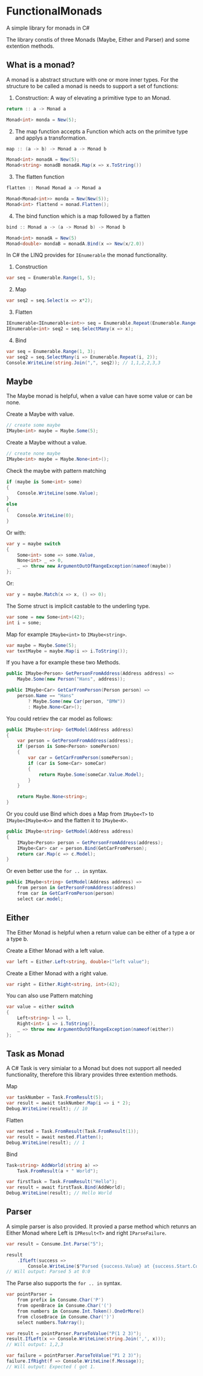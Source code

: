 # FunctionalMonads
A simple library for monads in C#

The library constis of three Monads (Maybe, Either and Parser) and some extention methods.

## What is a monad?
A monad is a abstract structure with one or more inner types. For the structure to be called a monad is needs to support a set of functions:
1. Construction: A way of elevating a primitive type to an Monad.
```csharp
return :: a -> Monad a

Monad<int> monda = New(5);
```
2. The map function accepts a Function which acts on the primitve type and applys a transformation.
```csharp
map :: (a -> b) -> Monad a -> Monad b

Monad<int> monadA = New(5);
Monad<string> monadB monadA.Map(x => x.ToString())
```
3. The flatten function
```csharp
flatten :: Monad Monad a -> Monad a

Monad<Monad<int>> monda = New(New(5));
Monad<int> flattend = monad.Flatten();
```
4. The bind function which is a map followed by a flatten
```csharp
bind :: Monad a -> (a -> Monad b) -> Monad b

Monad<int> monadA = New(5)
Monad<double> mondaB = monadA.Bind(x => New(x/2.0)) 
```
In C# the LINQ provides for `IEnumerable` the monad functionality.
1. Construction
```csharp
var seq = Enumerable.Range(1, 5);
```
2. Map
```csharp
var seq2 = seq.Select(x => x*2);
```
3. Flatten
```csharp
IEnumerable<IEnumerable<int>> seq = Enumerable.Repeat(Enumerable.Range(1, 5), 3);
IEnumerable<int> seq2 = seq.SelectMany(x => x);
```
4. Bind
```csharp
var seq = Enumerable.Range(1, 3);
var seq2 = seq.SelectMany(i => Enumerable.Repeat(i, 2));
Console.WriteLine(string.Join(",", seq2)); // 1,1,2,2,3,3
```
## Maybe
The Maybe monad is helpful, when a value can have some value or can be none.

Create a Maybe with value.
```csharp
// create some maybe
IMaybe<int> maybe = Maybe.Some(5);
```
Create a Maybe without a value.
```csharp
// create none maybe 
IMaybe<int> maybe = Maybe.None<int>();
```

Check the maybe with pattern matching
```csharp
if (maybe is Some<int> some)
{
    Console.WriteLine(some.Value);
}
else
{
    Console.WriteLine(0);
}
```
Or with:
```csharp
var y = maybe switch
{
    Some<int> some => some.Value,
    None<int> _ => 0,
    _ => throw new ArgumentOutOfRangeException(nameof(maybe))
};
```
Or:
```csharp
var y = maybe.Match(x => x, () => 0);
```
The Some struct is implicit castable to the underling type.
```csharp
var some = new Some<int>(42);
int i = some;
```
Map for example `IMaybe<int>` to `IMaybe<string>`.
```csharp
var maybe = Maybe.Some(5);
var textMaybe = maybe.Map(i => i.ToString());
```
If you have a for example these two Methods.
```csharp
public IMaybe<Person> GetPersonFromAddress(Address address) =>
    Maybe.Some(new Person("Hans", address));

public IMaybe<Car> GetCarFromPerson(Person person) =>
    person.Name == "Hans"
        ? Maybe.Some(new Car(person, "BMW"))
        : Maybe.None<Car>();
```
You could retriev the car model as follows:
```csharp
public IMaybe<string> GetModel(Address address)
{
    var person = GetPersonFromAddress(address);
    if (person is Some<Person> somePerson)
    {
        var car = GetCarFromPerson(somePerson);
        if (car is Some<Car> someCar)
        {
            return Maybe.Some(someCar.Value.Model);
        }
    }

    return Maybe.None<string>;
}
```
Or you could use Bind which does a Map from `IMaybe<T>` to `IMaybe<IMaybe<K>>` and the flatten it to `IMaybe<K>`.
```csharp
public IMaybe<string> GetModel(Address address)
{
    IMaybe<Person> person = GetPersonFromAddress(address);
    IMaybe<Car> car = person.Bind(GetCarFromPerson);
    return car.Map(c => c.Model);
}
```
Or even better use the `for .. in` syntax.
```csharp
public IMaybe<string> GetModel(Address address) =>
    from person in GetPersonFromAddress(address)
    from car in GetCarFromPerson(person)
    select car.model;
```

## Either
The Either Monad is helpful when a return value can be either of a type a or a type b.

Create a Either Monad with a left value.
```csharp
var left = Either.Left<string, double>("left value");
```
Create a Either Monad with a right value.
```csharp
var right = Either.Right<string, int>(42);
```
You can also use Pattern matching
```csharp
var value = either switch
{
    Left<string> l => l,
    Right<int> i => i.ToString(),
    _ => throw new ArgumentOutOfRangeException(nameof(either))
};
```

## Task as Monad
A C\# Task is very simialar to a Monad but does not support all needed functionality, therefore this library provides three extention methods.

Map
```csharp
var taskNumber = Task.FromResult(5);
var result = await taskNumber.Map(i => i * 2);
Debug.WriteLine(result); // 10
```
Flatten
```csharp
var nested = Task.FromResult(Task.FromResult(1));
var result = await nested.Flatten();
Debug.WriteLine(result); // 1
```
Bind
```csharp
Task<string> AddWorld(string a) => 
    Task.FromResult(a + " World");

var firstTask = Task.FromResult("Hello");
var result = await firstTask.Bind(AddWorld);
Debug.WriteLine(result); // Hello World
```

## Parser
A simple parser is also provided. It provied a parse method which retunrs an Either Monad where Left is `IPResult<T>` and right `IParseFailure`.
```csharp
var result = Consume.Int.Parse("5");

result
    .IfLeft(success => 
        Console.WriteLine($"Parsed {success.Value} at {success.Start.Column}:{success.Start.Line}"));
// Will output: Parsed 5 at 0:0
```
The Parse also supports the `for .. in` syntax.
```csharp
var pointParser =
    from prefix in Consume.Char('P')
    from openBrace in Consume.Char('(')
    from numbers in Consume.Int.Token().OneOrMore()
    from closeBrace in Consume.Char(')')
    select numbers.ToArray();

var result = pointParser.ParseToValue("P(1 2 3)");
result.IfLeft(x => Console.WriteLine(string.Join(',', x)));
// Will output: 1,2,3

var failure = pointParser.ParseToValue("P1 2 3)");
failure.IfRight(f => Console.WriteLine(f.Message));
// Will output: Expected ( got 1.
```